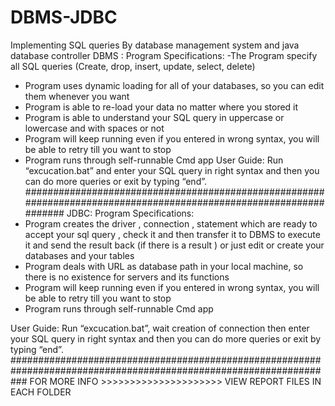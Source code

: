 # DBMS-JDBC
Implementing SQL queries By database management system and  java database controller
DBMS :
Program Specifications:
-The Program specify all SQL queries (Create, drop, insert, update, select, delete)
- Program uses dynamic loading for all of your databases, so you can edit them whenever you want
- Program is able to re-load your data no matter where you stored it
- Program is able to understand your SQL query in uppercase or lowercase and with spaces or not
- Program will keep running even if you entered in wrong syntax, you will be able to retry till you want to stop
- Program runs through self-runnable Cmd app
User Guide:
Run “excucation.bat” and enter your SQL query in right syntax and then you can do more queries or exit by typing “end”.
###################################################################################################################
JDBC:
Program Specifications:
- Program creates the driver , connection , statement which are ready to accept your sql query , check it and then transfer it to DBMS to execute it and send the result back (if there is a result ) or just edit or create your databases and your tables
- Program deals with URL as database path in your local machine, so there is no existence for servers and its functions
- Program will keep running even if you entered in wrong syntax, you will be able to retry till you want to stop
- Program runs through self-runnable Cmd app

User Guide:	
Run “excucation.bat”, wait creation of connection then enter your SQL query in right syntax and then you can do more queries or exit by typing “end”.
###################################################################################################################
FOR MORE INFO >>>>>>>>>>>>>>>>>>>>> VIEW REPORT FILES IN EACH FOLDER
